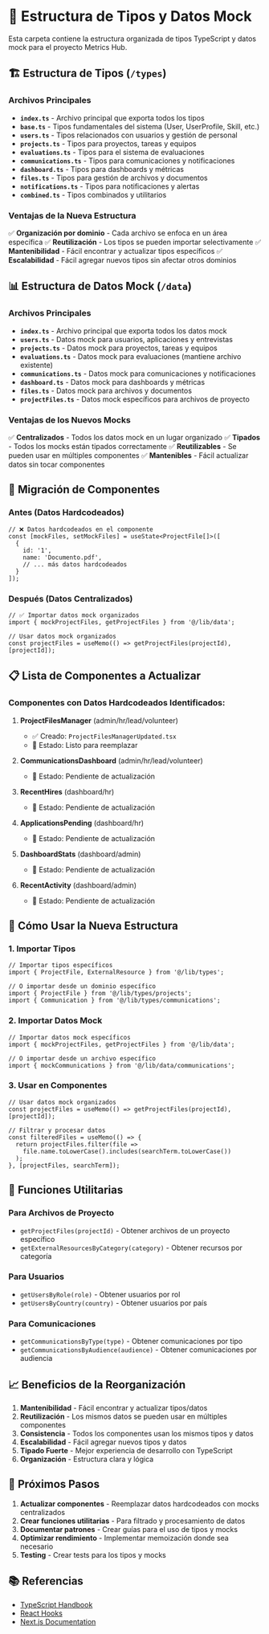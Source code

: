 # 📁 Estructura de Tipos y Datos Mock

Esta carpeta contiene la estructura organizada de tipos TypeScript y datos mock para el proyecto Metrics Hub.

## 🏗️ Estructura de Tipos (`/types`)

### Archivos Principales

- **`index.ts`** - Archivo principal que exporta todos los tipos
- **`base.ts`** - Tipos fundamentales del sistema (User, UserProfile, Skill, etc.)
- **`users.ts`** - Tipos relacionados con usuarios y gestión de personal
- **`projects.ts`** - Tipos para proyectos, tareas y equipos
- **`evaluations.ts`** - Tipos para el sistema de evaluaciones
- **`communications.ts`** - Tipos para comunicaciones y notificaciones
- **`dashboard.ts`** - Tipos para dashboards y métricas
- **`files.ts`** - Tipos para gestión de archivos y documentos
- **`notifications.ts`** - Tipos para notificaciones y alertas
- **`combined.ts`** - Tipos combinados y utilitarios

### Ventajas de la Nueva Estructura

✅ **Organización por dominio** - Cada archivo se enfoca en un área específica
✅ **Reutilización** - Los tipos se pueden importar selectivamente
✅ **Mantenibilidad** - Fácil encontrar y actualizar tipos específicos
✅ **Escalabilidad** - Fácil agregar nuevos tipos sin afectar otros dominios

## 📊 Estructura de Datos Mock (`/data`)

### Archivos Principales

- **`index.ts`** - Archivo principal que exporta todos los datos mock
- **`users.ts`** - Datos mock para usuarios, aplicaciones y entrevistas
- **`projects.ts`** - Datos mock para proyectos, tareas y equipos
- **`evaluations.ts`** - Datos mock para evaluaciones (mantiene archivo existente)
- **`communications.ts`** - Datos mock para comunicaciones y notificaciones
- **`dashboard.ts`** - Datos mock para dashboards y métricas
- **`files.ts`** - Datos mock para archivos y documentos
- **`projectFiles.ts`** - Datos mock específicos para archivos de proyecto

### Ventajas de los Nuevos Mocks

✅ **Centralizados** - Todos los datos mock en un lugar organizado
✅ **Tipados** - Todos los mocks están tipados correctamente
✅ **Reutilizables** - Se pueden usar en múltiples componentes
✅ **Mantenibles** - Fácil actualizar datos sin tocar componentes

## 🔄 Migración de Componentes

### Antes (Datos Hardcodeados)
```tsx
// ❌ Datos hardcodeados en el componente
const [mockFiles, setMockFiles] = useState<ProjectFile[]>([
  {
    id: '1',
    name: 'Documento.pdf',
    // ... más datos hardcodeados
  }
]);
```

### Después (Datos Centralizados)
```tsx
// ✅ Importar datos mock organizados
import { mockProjectFiles, getProjectFiles } from '@/lib/data';

// Usar datos mock organizados
const projectFiles = useMemo(() => getProjectFiles(projectId), [projectId]);
```

## 📋 Lista de Componentes a Actualizar

### Componentes con Datos Hardcodeados Identificados:

1. **ProjectFilesManager** (admin/hr/lead/volunteer)
   - ✅ Creado: `ProjectFilesManagerUpdated.tsx`
   - 📝 Estado: Listo para reemplazar

2. **CommunicationsDashboard** (admin/hr/lead/volunteer)
   - 📝 Estado: Pendiente de actualización

3. **RecentHires** (dashboard/hr)
   - 📝 Estado: Pendiente de actualización

4. **ApplicationsPending** (dashboard/hr)
   - 📝 Estado: Pendiente de actualización

5. **DashboardStats** (dashboard/admin)
   - 📝 Estado: Pendiente de actualización

6. **RecentActivity** (dashboard/admin)
   - 📝 Estado: Pendiente de actualización

## 🚀 Cómo Usar la Nueva Estructura

### 1. Importar Tipos
```tsx
// Importar tipos específicos
import { ProjectFile, ExternalResource } from '@/lib/types';

// O importar desde un dominio específico
import { ProjectFile } from '@/lib/types/projects';
import { Communication } from '@/lib/types/communications';
```

### 2. Importar Datos Mock
```tsx
// Importar datos mock específicos
import { mockProjectFiles, getProjectFiles } from '@/lib/data';

// O importar desde un archivo específico
import { mockCommunications } from '@/lib/data/communications';
```

### 3. Usar en Componentes
```tsx
// Usar datos mock organizados
const projectFiles = useMemo(() => getProjectFiles(projectId), [projectId]);

// Filtrar y procesar datos
const filteredFiles = useMemo(() => {
  return projectFiles.filter(file => 
    file.name.toLowerCase().includes(searchTerm.toLowerCase())
  );
}, [projectFiles, searchTerm]);
```

## 🔧 Funciones Utilitarias

### Para Archivos de Proyecto
- `getProjectFiles(projectId)` - Obtener archivos de un proyecto específico
- `getExternalResourcesByCategory(category)` - Obtener recursos por categoría

### Para Usuarios
- `getUsersByRole(role)` - Obtener usuarios por rol
- `getUsersByCountry(country)` - Obtener usuarios por país

### Para Comunicaciones
- `getCommunicationsByType(type)` - Obtener comunicaciones por tipo
- `getCommunicationsByAudience(audience)` - Obtener comunicaciones por audiencia

## 📈 Beneficios de la Reorganización

1. **Mantenibilidad** - Fácil encontrar y actualizar tipos/datos
2. **Reutilización** - Los mismos datos se pueden usar en múltiples componentes
3. **Consistencia** - Todos los componentes usan los mismos tipos y datos
4. **Escalabilidad** - Fácil agregar nuevos tipos y datos
5. **Tipado Fuerte** - Mejor experiencia de desarrollo con TypeScript
6. **Organización** - Estructura clara y lógica

## 🎯 Próximos Pasos

1. **Actualizar componentes** - Reemplazar datos hardcodeados con mocks centralizados
2. **Crear funciones utilitarias** - Para filtrado y procesamiento de datos
3. **Documentar patrones** - Crear guías para el uso de tipos y mocks
4. **Optimizar rendimiento** - Implementar memoización donde sea necesario
5. **Testing** - Crear tests para los tipos y mocks

## 📚 Referencias

- [TypeScript Handbook](https://www.typescriptlang.org/docs/)
- [React Hooks](https://reactjs.org/docs/hooks-intro.html)
- [Next.js Documentation](https://nextjs.org/docs)

